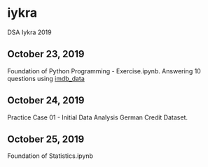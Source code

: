 # iykra
DSA Iykra 2019

## October 23, 2019
Foundation of Python Programming - Exercise.ipynb. Answering 10 questions using [imdb_data](https://github.com/scalabretta/GroupProject--IMDB/tree/master/Dataset)

## October 24, 2019
Practice Case 01 - Initial Data Analysis German Credit Dataset.

## October 25, 2019
Foundation of Statistics.ipynb